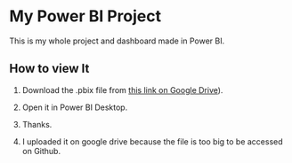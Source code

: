 # My Power BI Project

This is my whole project and dashboard made in Power BI.

## How to view It
1.  Download the .pbix file from [this link on Google Drive](https://drive.google.com/file/d/12BliXtYZna9Bv9Oo3t2Gvk4rUbjS0bFk/view?usp=sharing)).
2.  Open it in Power BI Desktop.
3.  Thanks.

4.  I uploaded it on google drive because the file is too big to be accessed on Github.
